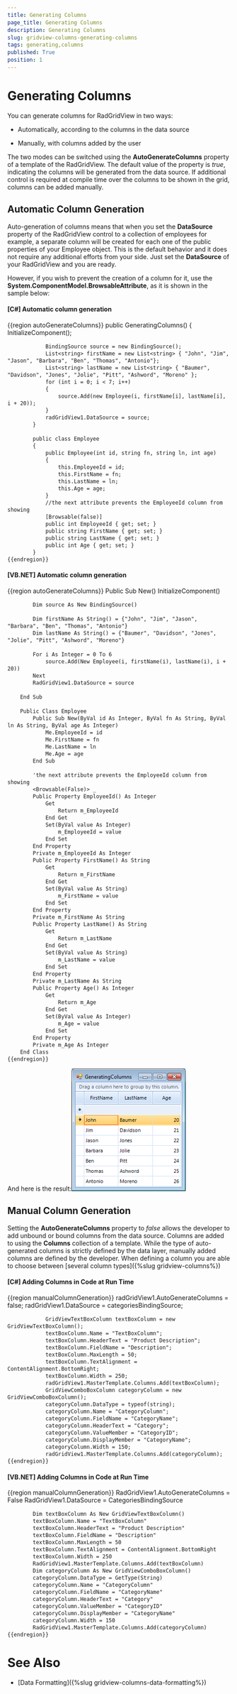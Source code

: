 ```yaml
---
title: Generating Columns
page_title: Generating Columns
description: Generating Columns
slug: gridview-columns-generating-columns
tags: generating,columns
published: True
position: 1
---
```


# Generating Columns



You can generate columns for RadGridView in two ways:

* Automatically, according to the columns in the data source

* Manually, with columns added by the user

The two modes can be switched using the __AutoGenerateColumns__ property of a template of the RadGridView.
  		 		The default value of the property is *true*, indicating the columns will be generated from the data source.
  		 		If additional control is required at compile time over the columns to be shown in the grid, columns can be added manually. 
  		 	

## Automatic Column Generation

Auto-generation of columns means that when you set the __DataSource__ property of the RadGridView
          control to a collection of employees for example, a separate column will be created for each one of the public properties
          of your Employee object. This is the default behavior and it does not require any additional efforts from your side.
          Just set the __DataSource__ of your RadGridView and you are ready.
        

However, if you wish to prevent the creation of a column for it, use the __System.ComponentModel.BrowsableAttribute__,
          as it is shown in the sample below:
        

#### __[C#] Automatic column generation__

{{region autoGenerateColumns}}
	        public GeneratingColumns()
	        {
	            InitializeComponent();
	            
	            BindingSource source = new BindingSource();
	            List<string> firstName = new List<string> { "John", "Jim", "Jason", "Barbara", "Ben", "Thomas", "Antonio"};
	            List<string> lastName = new List<string> { "Baumer", "Davidson", "Jones", "Jolie", "Pitt", "Ashword", "Moreno" };
	            for (int i = 0; i < 7; i++)
	            {
	                source.Add(new Employee(i, firstName[i], lastName[i], i + 20));
	            }
	            radGridView1.DataSource = source;
	        }
	
	        public class Employee
	        {
	            public Employee(int id, string fn, string ln, int age)
	            {
	                this.EmployeeId = id;
	                this.FirstName = fn;
	                this.LastName = ln;
	                this.Age = age;
	            }
	            //the next attribute prevents the EmployeeId column from showing
	            [Browsable(false)]
	            public int EmployeeId { get; set; }
	            public string FirstName { get; set; }
	            public string LastName { get; set; }
	            public int Age { get; set; }
	        }
	{{endregion}}



#### __[VB.NET] Automatic column generation__

{{region autoGenerateColumns}}
	    Public Sub New()
	        InitializeComponent()
	
	        Dim source As New BindingSource()
	
	        Dim firstName As String() = {"John", "Jim", "Jason", "Barbara", "Ben", "Thomas", "Antonio"}
	        Dim lastName As String() = {"Baumer", "Davidson", "Jones", "Jolie", "Pitt", "Ashword", "Moreno"}
	
	        For i As Integer = 0 To 6
	            source.Add(New Employee(i, firstName(i), lastName(i), i + 20))
	        Next
	        RadGridView1.DataSource = source
	
	    End Sub
	
	    Public Class Employee
	        Public Sub New(ByVal id As Integer, ByVal fn As String, ByVal ln As String, ByVal age As Integer)
	            Me.EmployeeId = id
	            Me.FirstName = fn
	            Me.LastName = ln
	            Me.Age = age
	        End Sub
	
	        'the next attribute prevents the EmployeeId column from showing
	        <Browsable(False)> _
	        Public Property EmployeeId() As Integer
	            Get
	                Return m_EmployeeId
	            End Get
	            Set(ByVal value As Integer)
	                m_EmployeeId = value
	            End Set
	        End Property
	        Private m_EmployeeId As Integer
	        Public Property FirstName() As String
	            Get
	                Return m_FirstName
	            End Get
	            Set(ByVal value As String)
	                m_FirstName = value
	            End Set
	        End Property
	        Private m_FirstName As String
	        Public Property LastName() As String
	            Get
	                Return m_LastName
	            End Get
	            Set(ByVal value As String)
	                m_LastName = value
	            End Set
	        End Property
	        Private m_LastName As String
	        Public Property Age() As Integer
	            Get
	                Return m_Age
	            End Get
	            Set(ByVal value As Integer)
	                m_Age = value
	            End Set
	        End Property
	        Private m_Age As Integer
	    End Class
	{{endregion}}



And here is the result:![gridview-auto-generate-columns 001](images/gridview-auto-generate-columns001.png)

## Manual Column Generation 

Setting the __AutoGenerateColumns__ property to *false* allows the developer to add unbound 
		  		or bound columns from the data source. Columns are added to using the __Columns__ collection of a template. While the type
		  		of auto-generated columns is strictly defined by the data layer, manually added columns are defined by the developer. When defining a column you 
		  		are able to choose between [several column types]({%slug gridview-columns%})

#### __[C#] Adding Columns in Code at Run Time__

{{region manualColumnGeneration}}
	            radGridView1.AutoGenerateColumns = false;
	            radGridView1.DataSource = categoriesBindingSource;
	            
	            GridViewTextBoxColumn textBoxColumn = new GridViewTextBoxColumn();
	            textBoxColumn.Name = "TextBoxColumn";
	            textBoxColumn.HeaderText = "Product Description";
	            textBoxColumn.FieldName = "Description";
	            textBoxColumn.MaxLength = 50;
	            textBoxColumn.TextAlignment = ContentAlignment.BottomRight;
	            textBoxColumn.Width = 250;
	            radGridView1.MasterTemplate.Columns.Add(textBoxColumn);
	            GridViewComboBoxColumn categoryColumn = new GridViewComboBoxColumn();
	            categoryColumn.DataType = typeof(string);
	            categoryColumn.Name = "CategoryColumn";
	            categoryColumn.FieldName = "CategoryName";
	            categoryColumn.HeaderText = "Category";
	            categoryColumn.ValueMember = "CategoryID";
	            categoryColumn.DisplayMember = "CategoryName";
	            categoryColumn.Width = 150;
	            radGridView1.MasterTemplate.Columns.Add(categoryColumn);
	{{endregion}}



#### __[VB.NET] Adding Columns in Code at Run Time__

{{region manualColumnGeneration}}
	        RadGridView1.AutoGenerateColumns = False
	        RadGridView1.DataSource = CategoriesBindingSource
	
	        Dim textBoxColumn As New GridViewTextBoxColumn()
	        textBoxColumn.Name = "TextBoxColumn"
	        textBoxColumn.HeaderText = "Product Description"
	        textBoxColumn.FieldName = "Description"
	        textBoxColumn.MaxLength = 50
	        textBoxColumn.TextAlignment = ContentAlignment.BottomRight
	        textBoxColumn.Width = 250
	        RadGridView1.MasterTemplate.Columns.Add(textBoxColumn)
	        Dim categoryColumn As New GridViewComboBoxColumn()
	        categoryColumn.DataType = GetType(String)
	        categoryColumn.Name = "CategoryColumn"
	        categoryColumn.FieldName = "CategoryName"
	        categoryColumn.HeaderText = "Category"
	        categoryColumn.ValueMember = "CategoryID"
	        categoryColumn.DisplayMember = "CategoryName"
	        categoryColumn.Width = 150
	        RadGridView1.MasterTemplate.Columns.Add(categoryColumn)
	{{endregion}}



# See Also

 * [Data Formatting]({%slug gridview-columns-data-formatting%})
